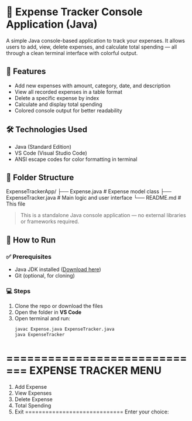 # 💸 Expense Tracker Console Application (Java)

A simple Java console-based application to track your expenses. It allows users to add, view, delete expenses, and calculate total spending — all through a clean terminal interface with colorful output.

## 🚀 Features

- Add new expenses with amount, category, date, and description
- View all recorded expenses in a table format
- Delete a specific expense by index
- Calculate and display total spending
- Colored console output for better readability

## 🛠 Technologies Used

- Java (Standard Edition)
- VS Code (Visual Studio Code)
- ANSI escape codes for color formatting in terminal

## 📁 Folder Structure

ExpenseTrackerApp/
├── Expense.java # Expense model class
├── ExpenseTracker.java # Main logic and user interface
└── README.md # This file


> This is a standalone Java console application — no external libraries or frameworks required.

## 🧪 How to Run

### ✅ Prerequisites
- Java JDK installed ([Download here](https://www.oracle.com/java/technologies/javase-downloads.html))
- Git (optional, for cloning)

### 💻 Steps
1. Clone the repo or download the files
2. Open the folder in **VS Code**
3. Open terminal and run:
   ```bash
   javac Expense.java ExpenseTracker.java
   java ExpenseTracker

=============================
    EXPENSE TRACKER MENU
=============================
1. Add Expense
2. View Expenses
3. Delete Expense
4. Total Spending
5. Exit
=============================
Enter your choice:

